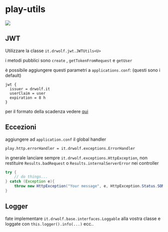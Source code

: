 # play-utils

[![](https://jitpack.io/v/drwolf-oss/play-utils.svg)](https://jitpack.io/#drwolf-oss/play-utils)

## JWT

Utilizzare la classe `it.drwolf.jwt.JWTUtils<U>` 

i metodi pubblici sono `create` , `getTokenFromRequest` e `getUser`

è possibile aggiungere questi parametri a `applications.conf`: (questi sono i default)

```
jwt {
  issuer = drwolf.it
  userClaim = user
  expiration = 8 h
}
```

per il formato della scadenza vedere [qui](https://www.playframework.com/documentation/2.8.x/ConfigFile#Duration-format)

## Eccezioni

aggiungere ad `application.conf` il global handler

```
play.http.errorHandler = it.drwolf.exceptions.ErrorHandler
```
in gnerale lanciare sempre `it.drwolf.exceptions.HttpException`, non restituire `Results.badRequest` o `Results.internalServerError` nei controller

```java
try {
    // do things...
} catch (Exception e){
    throw new HttpException("Your message", e, HttpException.Status.SOME_STATUS);
}
```

## Logger

fate implementare `it.drwolf.base.interfaces.Loggable` alla vostra classe e loggate con `this.logger().info(...)`  ecc..